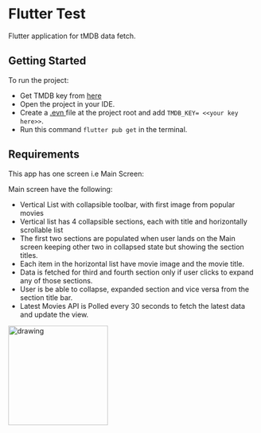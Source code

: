 # Flutter Test

Flutter application for tMDB data fetch.

## Getting Started

To run the project:

- Get TMDB key from [here](https://developers.themoviedb.org/3/getting-started/introduction)
- Open the project in your IDE.
- Create a [.evn ](https://pub.dev/packages/flutter_dotenv) file at the project root and add `TMDB_KEY= <<your key here>>`. 
- Run this command `flutter pub get` in the terminal.


## Requirements
This app has one screen i.e Main Screen:

Main screen have the following:

- Vertical List with collapsible toolbar, with first image from popular movies
- Vertical list has 4 collapsible sections, each with title and horizontally scrollable list
- The first two sections are populated when user lands on the Main screen keeping other two in collapsed state but showing the section titles. 
- Each item in the horizontal list have movie image and the movie title.
- Data is fetched for third and fourth section only if user clicks to expand any of those sections.
- User is be able to collapse, expanded section and vice versa from the section title bar.
- Latest Movies API is Polled every 30 seconds to fetch the latest data and update the view. 

<img src="https://user-images.githubusercontent.com/80252481/161983927-1d40faa3-afea-46c5-bd02-054928a57537.png" alt="drawing" width="200"/>








